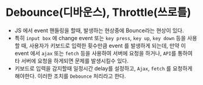 # Debounce(디바운스), Throttle(쓰로틀)

- JS 에서 event 핸들링을 할때, 발생하는 현상중에 Bounce라는 현상이 있다.
- 특히 `input box` 에 change event 또는 `key press`, `key up`, `key down` 등을 사용할 때, 사용자가 키보드로 입력한 횟수만큼 event 를 발생하게 되는데, 만약 이 event 에서 `ajax` 또는 `fetch` 등을 사용하여 서버에 요청을 하거나, `API`를 통하여 타 서버에 요청을 하게되면 문제를 발생시킬수 있다.
- 키보드로 입력을 감지할때 일정시간 delay를 설정하고, `Ajax`, `fetch` 를 요청하게 해야한다. 이러한 조치를 `Debounce` 처리라고 한다.
